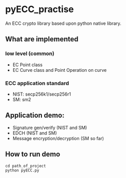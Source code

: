 # pyECC_practise
An ECC crypto library based upon python native library.

## What are implemented

### low level (common)
- EC Point class
- EC Curve class and Point Operation on curve

### ECC application standard
- NIST: secp256k1/secp256r1
- SM: sm2

## Application demo:
- Signature gen/verify (NIST and SM)
- EDCH (NIST and SM)
- Message encryption/decryption (SM so far)

## How to run demo
```shell
cd path_of_project
python pyECC.py
```


